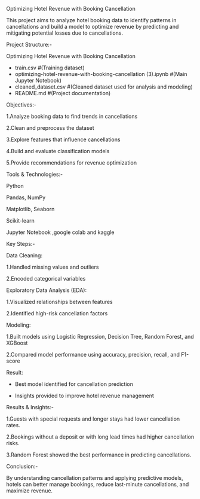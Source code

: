 Optimizing Hotel Revenue with Booking Cancellation

This project aims to analyze hotel booking data to identify patterns in cancellations and build a model to optimize revenue by predicting and mitigating potential losses due to cancellations.

Project Structure:-

Optimizing Hotel Revenue with Booking Cancellation

- train.csv                                #(Training dataset)
- optimizing-hotel-revenue-with-booking-cancellation (3).ipynb  #(Main Jupyter Notebook)
- cleaned_dataset.csv                      #(Cleaned dataset used for analysis and modeling)
- README.md                                #(Project documentation)

Objectives:-

1.Analyze booking data to find trends in cancellations

2.Clean and preprocess the dataset

3.Explore features that influence cancellations

4.Build and evaluate classification models

5.Provide recommendations for revenue optimization

Tools & Technologies:-

Python

Pandas, NumPy

Matplotlib, Seaborn

Scikit-learn

Jupyter Notebook ,google colab and kaggle

Key Steps:-

Data Cleaning:

1.Handled missing values and outliers

2.Encoded categorical variables

Exploratory Data Analysis (EDA):

1.Visualized relationships between features

2.Identified high-risk cancellation factors

Modeling:

1.Built models using Logistic Regression, Decision Tree, Random Forest, and XGBoost

2.Compared model performance using accuracy, precision, recall, and F1-score

Result:

- Best model identified for cancellation prediction

- Insights provided to improve hotel revenue management

Results & Insights:-

1.Guests with special requests and longer stays had lower cancellation rates.

2.Bookings without a deposit or with long lead times had higher cancellation risks.

3.Random Forest showed the best performance in predicting cancellations.

Conclusion:-

By understanding cancellation patterns and applying predictive models, hotels can better manage bookings, reduce last-minute cancellations, and maximize revenue.

